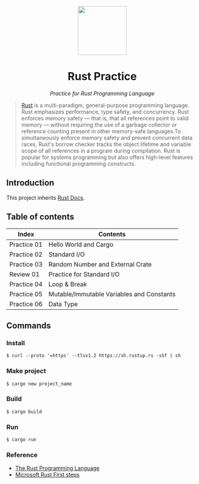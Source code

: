 <p align='center'><img src=https://dev-to-uploads.s3.amazonaws.com/i/3jg2v75zgrreu3vd3q52.png height="128"></p>
<h1 align="center">Rust Practice</a></h1>
<p align="center">
  <em>Practice for Rust Programming Language</em>
</p>

> [Rust](https://en.wikipedia.org/wiki/Rust_(programming_language)) is a multi-paradigm, general-purpose programming language. Rust emphasizes performance, type safety, and concurrency. Rust enforces memory safety — that is, that all references point to valid memory — without requiring the use of a garbage collector or reference counting present in other memory-safe languages.To simultaneously enforce memory safety and prevent concurrent data races, Rust's borrow checker tracks the object lifetime and variable scope of all references in a program during compilation. Rust is popular for systems programming but also offers high-level features including functional programming constructs.

## Introduction

This project inherits [Rust Docs](https://doc.rust-lang.org).

## Table of contents
|Index|Contents|
|---|---|
|Practice 01|Hello World and Cargo|
|Practice 02|Standard I/O|
|Practice 03|Random Number and External Crate|
|Review 01|Practice for Standard I/O|
|Practice 04|Loop & Break|
|Practice 05|Mutable/Immutable Variables and Constants|
|Practice 06|Data Type|

## Commands

### Install
```shell
$ curl --proto '=https' --tlsv1.2 https://sh.rustup.rs -sSf | sh
```

### Make project
```shell
$ cargo new project_name
```

### Build
```shell
$ cargo build
```

### Run
```shell
$ cargo run
```


### Reference
- [The Rust Programming Language](https://doc.rust-lang.org)
- [Microsoft Rust First steps](https://docs.microsoft.com/ko-kr/learn/paths/rust-first-steps/)
